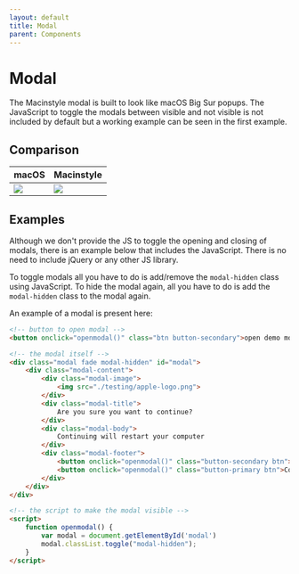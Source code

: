 ```yaml
---
layout: default
title: Modal
parent: Components
---
```

# Modal
The Macinstyle modal is built to look like macOS Big Sur popups. The JavaScript to toggle the modals between visible and not visible is not included by default but a working example can be seen in the first example.

## Comparison

| macOS | Macinstyle |
|:---|:---|
| <img width="auto" src="/macinstyle/assets/images/macos-modal.png"> | <img width="auto" src="/macinstyle/assets/images/macinstyle-modal.png"> |

## Examples
Although we don't provide the JS to toggle the opening and closing of modals, there is an example below that includes the JavaScript. There is no need to include jQuery or any other JS library.

To toggle modals all you have to do is add/remove the `modal-hidden` class using JavaScript. To hide the modal again, all you have to do is add the `modal-hidden` class to the modal again.

An example of a modal is present here:
```html
<!-- button to open modal -->
<button onclick="openmodal()" class="btn button-secondary">open demo modal</button>

<!-- the modal itself -->
<div class="modal fade modal-hidden" id="modal">
    <div class="modal-content">
        <div class="modal-image">
            <img src="./testing/apple-logo.png">
        </div>
        <div class="modal-title">
            Are you sure you want to continue?
        </div>
        <div class="modal-body">
            Continuing will restart your computer
        </div>
        <div class="modal-footer">
            <button onclick="openmodal()" class="button-secondary btn">Cancel</button>
            <button onclick="openmodal()" class="button-primary btn">Continue</button>
        </div>
    </div>
</div>

<!-- the script to make the modal visible -->
<script>
    function openmodal() {
        var modal = document.getElementById('modal')
        modal.classList.toggle("modal-hidden");
    }
</script>
```

